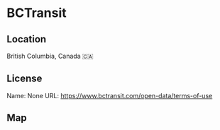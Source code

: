 # BCTransit
    
## Location

British Columbia, Canada 🇨🇦

## License

Name: None
URL: https://www.bctransit.com/open-data/terms-of-use

## Map

<WorldMap topic="public-transport/rtfs-rt/BCTransit/vehicle_positions/#" />
